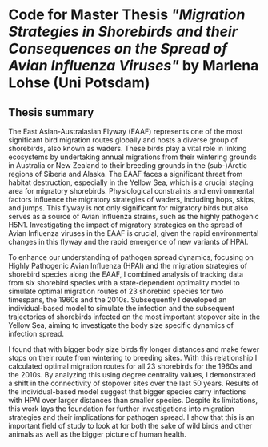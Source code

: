 # Code for Master Thesis _"Migration Strategies in Shorebirds and their Consequences on the Spread of Avian Influenza Viruses"_ by **Marlena Lohse** (Uni Potsdam)


## Thesis summary

The East Asian-Australasian Flyway (EAAF) represents one of the most significant bird migration routes globally and hosts a diverse group of shorebirds, also known as waders. These birds play a vital role in linking ecosystems by undertaking annual migrations from their wintering grounds in Australia or New Zealand to their breeding grounds in the (sub-)Arctic regions of Siberia and Alaska. The EAAF faces a significant threat from habitat destruction, especially in the Yellow Sea, which is a crucial staging area for migratory shorebirds. 
Physiological constraints and environmental factors influence the migratory strategies of waders, including hops, skips, and jumps. This flyway is not only significant for migratory birds but also serves as a source of Avian Influenza strains, such as the highly pathogenic H5N1. Investigating the impact of migratory strategies on the spread of Avian Influenza viruses in the EAAF is crucial, given the rapid environmental changes in this flyway and the rapid emergence of new variants of HPAI. 

To enhance our understanding of pathogen spread dynamics, focusing on Highly Pathogenic Avian Influenza (HPAI) and the migration strategies of shorebird species along the EAAF, I combined analysis of tracking data from six shorebird species with a state-dependent optimality model to simulate optimal migration routes of 23 shorebird species for two timespans, the 1960s and the 2010s. Subsequently I developed an individual-based model to simulate the infection and the subsequent trajectories of shorebirds infected on the most important stopover site in the Yellow Sea, aiming to investigate the body size specific dynamics of infection spread.

I found that with bigger body size birds fly longer distances and make fewer stops on their route from wintering to breeding sites. With this relationship I calculated optimal migration routes for all 23 shorebirds for the 1960s and the 2010s. By analyzing this using degree centrality values, I demonstrated a shift in the connectivity of stopover sites over the last 50 years. Results of the individual-based model suggest that bigger species carry infections with HPAI over larger distances than smaller species. Despite its limitations, this work lays the foundation for further investigations into migration strategies and their implications for pathogen spread. I show that this is an important field of study to look at for both the sake of wild birds and other animals as well as the bigger picture of human health.
